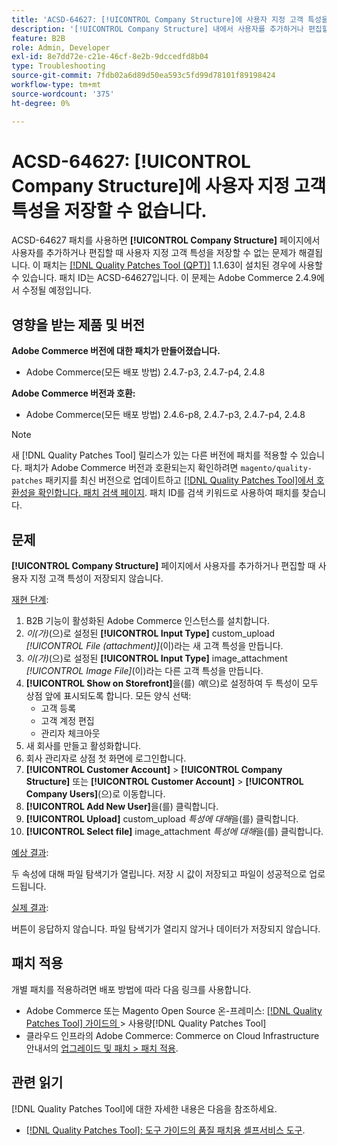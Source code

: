 ```yaml
---
title: 'ACSD-64627: [!UICONTROL Company Structure]에 사용자 지정 고객 특성을 저장할 수 없습니다.'
description: '[!UICONTROL Company Structure] 내에서 사용자를 추가하거나 편집할 때 사용자 지정 고객 특성을 저장할 수 없는 Adobe Commerce 문제를 해결하려면 ACSD-64627 패치를 적용하십시오.'
feature: B2B
role: Admin, Developer
exl-id: 8e7dd72e-c21e-46cf-8e2b-9dccedfd8b04
type: Troubleshooting
source-git-commit: 7fdb02a6d89d50ea593c5fd99d78101f89198424
workflow-type: tm+mt
source-wordcount: '375'
ht-degree: 0%

---
```


# ACSD-64627: [!UICONTROL Company Structure]에 사용자 지정 고객 특성을 저장할 수 없습니다.

ACSD-64627 패치를 사용하면 **[!UICONTROL Company Structure]** 페이지에서 사용자를 추가하거나 편집할 때 사용자 지정 고객 특성을 저장할 수 없는 문제가 해결됩니다. 이 패치는 [[!DNL Quality Patches Tool (QPT)]](/help/tools/quality-patches-tool/quality-patches-tool-to-self-serve-quality-patches.md) 1.1.63이 설치된 경우에 사용할 수 있습니다. 패치 ID는 ACSD-64627입니다. 이 문제는 Adobe Commerce 2.4.9에서 수정될 예정입니다.

## 영향을 받는 제품 및 버전

**Adobe Commerce 버전에 대한 패치가 만들어졌습니다.**

* Adobe Commerce(모든 배포 방법) 2.4.7-p3, 2.4.7-p4, 2.4.8

**Adobe Commerce 버전과 호환:**

* Adobe Commerce(모든 배포 방법) 2.4.6-p8, 2.4.7-p3, 2.4.7-p4, 2.4.8

>[!NOTE]
>
>새 [!DNL Quality Patches Tool] 릴리스가 있는 다른 버전에 패치를 적용할 수 있습니다. 패치가 Adobe Commerce 버전과 호환되는지 확인하려면 `magento/quality-patches` 패키지를 최신 버전으로 업데이트하고 [[!DNL Quality Patches Tool]에서 호환성을 확인합니다. 패치 검색 페이지](https://experienceleague.adobe.com/tools/commerce-quality-patches/index.html?lang=ko). 패치 ID를 검색 키워드로 사용하여 패치를 찾습니다.

## 문제

**[!UICONTROL Company Structure]** 페이지에서 사용자를 추가하거나 편집할 때 사용자 지정 고객 특성이 저장되지 않습니다.

<u>재현 단계</u>:

1. B2B 기능이 활성화된 Adobe Commerce 인스턴스를 설치합니다.
1. *이(가)*(으)로 설정된 **[!UICONTROL Input Type]** custom_upload *[!UICONTROL File (attachment)]*(이)라는 새 고객 특성을 만듭니다.
1. *이(가)*(으)로 설정된 **[!UICONTROL Input Type]** image_attachment *[!UICONTROL Image File]*(이)라는 다른 고객 특성을 만듭니다.
1. **[!UICONTROL Show on Storefront]**&#x200B;을(를) *예*(으)로 설정하여 두 특성이 모두 상점 앞에 표시되도록 합니다. 모든 양식 선택:
   * 고객 등록
   * 고객 계정 편집
   * 관리자 체크아웃
1. 새 회사를 만들고 활성화합니다.
1. 회사 관리자로 상점 첫 화면에 로그인합니다.
1. **[!UICONTROL Customer Account]** > **[!UICONTROL Company Structure]** 또는 **[!UICONTROL Customer Account]** > **[!UICONTROL Company Users]**(으)로 이동합니다.
1. **[!UICONTROL Add New User]**&#x200B;을(를) 클릭합니다.
1. **[!UICONTROL Upload]** custom_upload *특성에 대해*&#x200B;을(를) 클릭합니다.
1. **[!UICONTROL Select file]** image_attachment *특성에 대해*&#x200B;을(를) 클릭합니다.

<u>예상 결과</u>:

두 속성에 대해 파일 탐색기가 열립니다. 저장 시 값이 저장되고 파일이 성공적으로 업로드됩니다.

<u>실제 결과</u>:

버튼이 응답하지 않습니다. 파일 탐색기가 열리지 않거나 데이터가 저장되지 않습니다.

## 패치 적용

개별 패치를 적용하려면 배포 방법에 따라 다음 링크를 사용합니다.

* Adobe Commerce 또는 Magento Open Source 온-프레미스: [[!DNL Quality Patches Tool]  가이드의 ](/help/tools/quality-patches-tool/usage.md)> 사용량[!DNL Quality Patches Tool]
* 클라우드 인프라의 Adobe Commerce: Commerce on Cloud Infrastructure 안내서의 [업그레이드 및 패치 > 패치 적용](https://experienceleague.adobe.com/docs/commerce-cloud-service/user-guide/develop/upgrade/apply-patches.html?lang=ko).

## 관련 읽기

[!DNL Quality Patches Tool]에 대한 자세한 내용은 다음을 참조하세요.

* [[!DNL Quality Patches Tool]: 도구 가이드의 품질 패치용 셀프서비스 도구](/help/tools/quality-patches-tool/quality-patches-tool-to-self-serve-quality-patches.md).
